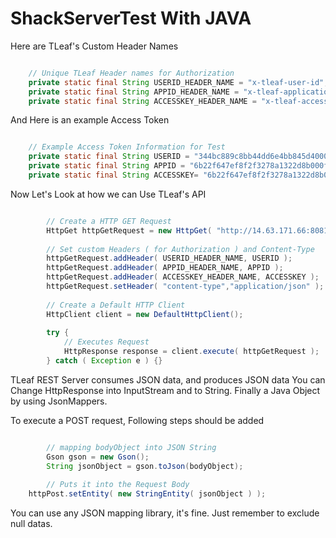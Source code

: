 ShackServerTest With JAVA
===============

Here are TLeaf's Custom Header Names

```java

	// Unique TLeaf Header names for Authorization
	private static final String USERID_HEADER_NAME = "x-tleaf-user-id";
	private static final String APPID_HEADER_NAME = "x-tleaf-application-id"; // Same as other company's API Key
	private static final String ACCESSKEY_HEADER_NAME = "x-tleaf-access-token";

```


And Here is an example Access Token


```java

	// Example Access Token Information for Test
	private static final String USERID = "344bc889c8bb44dd6e4bb845d40007b9";
	private static final String APPID = "6b22f647ef8f2f3278a1322d8b000f81"; // Same as other company's API Key
	private static final String ACCESSKEY= "6b22f647ef8f2f3278a1322d8b000210";

```


Now Let's Look at how we can Use TLeaf's API


```java

    	// Create a HTTP GET Request
    	HttpGet httpGetRequest = new HttpGet( "http://14.63.171.66:8081/tleafstructure/" + "api/user" );
    	
    	// Set custom Headers ( for Authorization ) and Content-Type
    	httpGetRequest.addHeader( USERID_HEADER_NAME, USERID );
    	httpGetRequest.addHeader( APPID_HEADER_NAME, APPID );
    	httpGetRequest.addHeader( ACCESSKEY_HEADER_NAME, ACCESSKEY );
    	httpGetRequest.setHeader( "content-type","application/json" );
    	
    	// Create a Default HTTP Client
    	HttpClient client = new DefaultHttpClient();
    	
    	try {
			// Executes Request
			HttpResponse response = client.execute( httpGetRequest );
		} catch ( Exception e ) {}

```


TLeaf REST Server consumes JSON data, and produces JSON data
You can Change HttpResponse into InputStream and to String. Finally a Java Object by using JsonMappers.

To execute a POST request, Following steps should be added

```java

    	// mapping bodyObject into JSON String
    	Gson gson = new Gson();
    	String jsonObject = gson.toJson(bodyObject);
    		
    	// Puts it into the Request Body
	httpPost.setEntity( new StringEntity( jsonObject ) );

```

You can use any JSON mapping library, it's fine. Just remember to exclude null datas.
